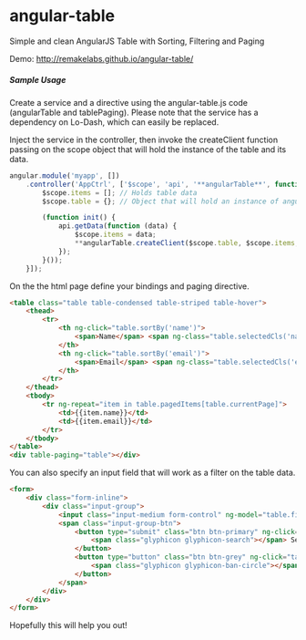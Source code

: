angular-table
=============

Simple and clean AngularJS Table with Sorting, Filtering and Paging

Demo: http://remakelabs.github.io/angular-table/

##### Sample Usage
Create a service and a directive using the angular-table.js code (angularTable and tablePaging).
Please note that the service has a dependency on Lo-Dash, which can easily be replaced.

Inject the service in the controller, then invoke the createClient function passing on the scope object that will hold the instance of the table and its data.

```javascript
angular.module('myapp', [])
    .controller('AppCtrl', ['$scope', 'api', '**angularTable**', function ($scope, api, angularTable) {
        $scope.items = []; // Holds table data
        $scope.table = {}; // Object that will hold an instance of angular-table

        (function init() {
            api.getData(function (data) {
                $scope.items = data;
                **angularTable.createClient($scope.table, $scope.items, 5).load();**
            });
        }());
    }]);
```

On the the html page define your bindings and paging directive.

```html
<table class="table table-condensed table-striped table-hover">
    <thead>
        <tr>
            <th ng-click="table.sortBy('name')">
                <span>Name</span> <span ng-class="table.selectedCls('name')"></span>
            </th>
            <th ng-click="table.sortBy('email')">
                <span>Email</span> <span ng-class="table.selectedCls('email')"></span>
            </th>
        </tr>
    </thead>
    <tbody>
        <tr ng-repeat="item in table.pagedItems[table.currentPage]">
            <td>{{item.name}}</td>
            <td>{{item.email}}</td>
        </tr>
    </tbody>
</table>
<div table-paging="table"></div>
```

You can also specify an input field that will work as a filter on the table data.

```html
<form>
    <div class="form-inline">
        <div class="input-group">
            <input class="input-medium form-control" ng-model="table.filterText" placeholder="Search..." />
            <span class="input-group-btn">
                <button type="submit" class="btn btn-primary" ng-click="table.search(table.filterText)">
                    <span class="glyphicon glyphicon-search"></span> Search
                </button>
                <button type="button" class="btn btn-grey" ng-click="table.search('')">
                    <span class="glyphicon glyphicon-ban-circle"></span> Reset
                </button>
            </span>
        </div>
    </div>
</form>
```

Hopefully this will help you out!